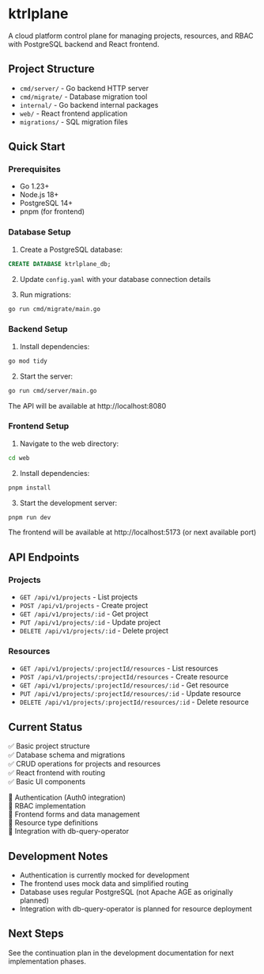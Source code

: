 # ktrlplane

A cloud platform control plane for managing projects, resources, and RBAC with PostgreSQL backend and React frontend.

## Project Structure

- `cmd/server/` - Go backend HTTP server
- `cmd/migrate/` - Database migration tool
- `internal/` - Go backend internal packages
- `web/` - React frontend application
- `migrations/` - SQL migration files

## Quick Start

### Prerequisites

- Go 1.23+
- Node.js 18+
- PostgreSQL 14+
- pnpm (for frontend)

### Database Setup

1. Create a PostgreSQL database:

```sql
CREATE DATABASE ktrlplane_db;
```

2. Update `config.yaml` with your database connection details

3. Run migrations:

```bash
go run cmd/migrate/main.go
```

### Backend Setup

1. Install dependencies:

```bash
go mod tidy
```

2. Start the server:

```bash
go run cmd/server/main.go
```

The API will be available at http://localhost:8080

### Frontend Setup

1. Navigate to the web directory:

```bash
cd web
```

2. Install dependencies:

```bash
pnpm install
```

3. Start the development server:

```bash
pnpm run dev
```

The frontend will be available at http://localhost:5173 (or next available port)

## API Endpoints

### Projects

- `GET /api/v1/projects` - List projects
- `POST /api/v1/projects` - Create project
- `GET /api/v1/projects/:id` - Get project
- `PUT /api/v1/projects/:id` - Update project
- `DELETE /api/v1/projects/:id` - Delete project

### Resources

- `GET /api/v1/projects/:projectId/resources` - List resources
- `POST /api/v1/projects/:projectId/resources` - Create resource
- `GET /api/v1/projects/:projectId/resources/:id` - Get resource
- `PUT /api/v1/projects/:projectId/resources/:id` - Update resource
- `DELETE /api/v1/projects/:projectId/resources/:id` - Delete resource

## Current Status

✅ Basic project structure  
✅ Database schema and migrations  
✅ CRUD operations for projects and resources  
✅ React frontend with routing  
✅ Basic UI components

🚧 Authentication (Auth0 integration)  
🚧 RBAC implementation  
🚧 Frontend forms and data management  
🚧 Resource type definitions  
🚧 Integration with db-query-operator

## Development Notes

- Authentication is currently mocked for development
- The frontend uses mock data and simplified routing
- Database uses regular PostgreSQL (not Apache AGE as originally planned)
- Integration with db-query-operator is planned for resource deployment

## Next Steps

See the continuation plan in the development documentation for next implementation phases.
